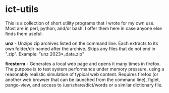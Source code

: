 # ict-utils

This is a collection of short utility programs that I wrote for my own use. Most are in perl, python, and/or bash. I offer them here in case anyone else finds them useful.

**unz** - Unzips zip archives listed on the command line. Each extracts to its own folder/dir named after the archive. Skips any files that do not end in ".zip". Example: "unz 2023*_data.zip"

**firestorm** - Generates a local web page and opens it many times in firefox. The purpose is to test system performance under memory pressure, using a reasonably realistic simulation of typical web content. Requires firefox (or another web browser that can be launched from the command line), figlet, pango-view, and access to /usr/share/dict/words or a similar dictionary file.
